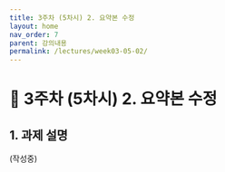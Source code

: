 ```yaml
---
title: 3주차 (5차시) 2. 요약본 수정
layout: home
nav_order: 7
parent: 강의내용
permalink: /lectures/week03-05-02/
---
```


# 📝 3주차 (5차시) 2. 요약본 수정

## 1. 과제 설명

(작성중)